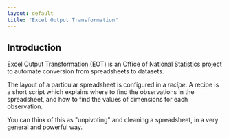 ```yaml
---
layout: default
title: "Excel Output Transformation"
---
```


<div class=page-header>
<h2>Introduction</h2>
</div>

Excel Output Transformation (EOT) is an Office of National Statistics project
to automate conversion from spreadsheets to datasets.

The layout of a particular spreadsheet is configured in a *recipe*. 
A recipe is a short script which explains where to find the observations
in the spreadsheet, and how to find the values of dimensions for each
observation.

You can think of this as "unpivoting" and cleaning a spreadsheet, in a
very general and powerful way.


